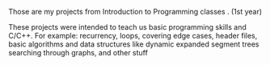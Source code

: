 Those are my projects from Introduction to Programming classes . (1st year)

These projects were intended to teach us basic programming skills and C/C++. For example: recurrency, loops, covering edge cases, header files,
basic algorithms and data structures like dynamic expanded segment trees searching through graphs, and other stuff
